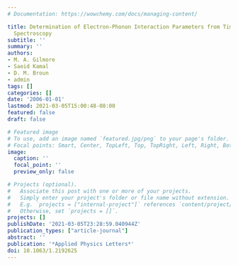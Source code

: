 ```yaml
---
# Documentation: https://wowchemy.com/docs/managing-content/

title: Determination of Electron-Phonon Interaction Parameters from Time-Domain Terahertz
  Spectroscopy
subtitle: ''
summary: ''
authors:
- M. A. Gilmore
- Saeid Kamal
- D. M. Broun
- admin
tags: []
categories: []
date: '2006-01-01'
lastmod: 2021-03-05T15:00:48-08:00
featured: false
draft: false

# Featured image
# To use, add an image named `featured.jpg/png` to your page's folder.
# Focal points: Smart, Center, TopLeft, Top, TopRight, Left, Right, BottomLeft, Bottom, BottomRight.
image:
  caption: ''
  focal_point: ''
  preview_only: false

# Projects (optional).
#   Associate this post with one or more of your projects.
#   Simply enter your project's folder or file name without extension.
#   E.g. `projects = ["internal-project"]` references `content/project/deep-learning/index.md`.
#   Otherwise, set `projects = []`.
projects: []
publishDate: '2021-03-05T23:28:59.040944Z'
publication_types: ["article-journal"]
abstract: ''
publication: '*Applied Physics Letters*'
doi: 10.1063/1.2192625
---
```

